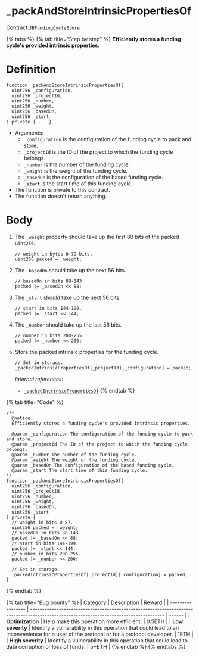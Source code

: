 # \_packAndStoreIntrinsicPropertiesOf

Contract:[`JBFundingCycleStore`](../)​

{% tabs %}
{% tab title="Step by step" %}
**Efficiently stores a funding cycle's provided intrinsic properties.**

# Definition

```solidity
function _packAndStoreIntrinsicPropertiesOf(
  uint256 _configuration,
  uint256 _projectId,
  uint256 _number,
  uint256 _weight,
  uint256 _basedOn,
  uint256 _start
) private { ... }
```

* Arguments:
  * `_configuration` is the configuration of the funding cycle to pack and store.
  * `_projectId` is the ID of the project to which the funding cycle belongs.
  * `_number` is the number of the funding cycle.
  * `_weight` is the weight of the funding cycle.
  * `_basedOn` is the configuration of the based funding cycle.
  * `_start` is the start time of this funding cycle.
* The function is private to this contract.
* The function doesn't return anything. 

# Body

1.  The `_weight` property should take up the first 80 bits of the packed `uint256`.

    ```solidity
    // weight in bytes 0-79 bits.
    uint256 packed = _weight;
    ```
2.  The `_basedOn` should take up the next 56 bits.

    ```solidity
    // basedOn in bits 88-143.
    packed |= _basedOn << 88;
    ```
3.  The `_start` should take up the next 56 bits.

    ```solidity
    // start in bits 144-199.
    packed |= _start << 144;
    ```
4.  The `_number` should take up the last 56 bits.

    ```solidity
    // number in bits 200-255.
    packed |= _number << 200;
    ```
5.  Store the packed intrinsic properties for the funding cycle.

    ```solidity
    // Set in storage.
    _packedIntrinsicPropertiesOf[_projectId][_configuration] = packed;
    ```

    _Internal references:_

    * [`_packedIntrinsicPropertiesOf`](../properties/_packedintrinsicpropertiesof.md)
{% endtab %}

{% tab title="Code" %}
```solidity
/**
  @notice 
  Efficiently stores a funding cycle's provided intrinsic properties.

  @param _configuration The configuration of the funding cycle to pack and store.
  @param _projectId The ID of the project to which the funding cycle belongs.
  @param _number The number of the funding cycle.
  @param _weight The weight of the funding cycle.
  @param _basedOn The configuration of the based funding cycle.
  @param _start The start time of this funding cycle.
*/
function _packAndStoreIntrinsicPropertiesOf(
  uint256 _configuration,
  uint256 _projectId,
  uint256 _number,
  uint256 _weight,
  uint256 _basedOn,
  uint256 _start
) private {
  // weight in bits 0-87.
  uint256 packed = _weight;
  // basedOn in bits 88-143.
  packed |= _basedOn << 88;
  // start in bits 144-199.
  packed |= _start << 144;
  // number in bits 200-255.
  packed |= _number << 200;

  // Set in storage.
  _packedIntrinsicPropertiesOf[_projectId][_configuration] = packed;
}
```
{% endtab %}

{% tab title="Bug bounty" %}
| Category          | Description                                                                                                                            | Reward |
| ----------------- | -------------------------------------------------------------------------------------------------------------------------------------- | ------ |
| **Optimization**  | Help make this operation more efficient.                                                                                               | 0.5ETH |
| **Low severity**  | Identify a vulnerability in this operation that could lead to an inconvenience for a user of the protocol or for a protocol developer. | 1ETH   |
| **High severity** | Identify a vulnerability in this operation that could lead to data corruption or loss of funds.                                        | 5+ETH  |
{% endtab %}
{% endtabs %}
